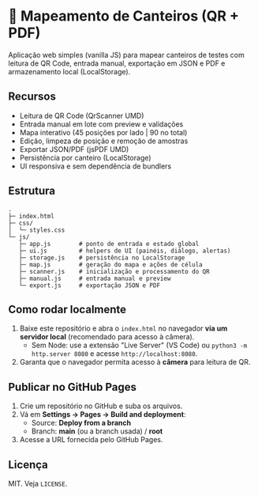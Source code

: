 
# 🌱 Mapeamento de Canteiros (QR + PDF)

Aplicação web simples (vanilla JS) para mapear canteiros de testes com leitura de QR Code, entrada manual, exportação em JSON e PDF e armazenamento local (LocalStorage).

## Recursos
- Leitura de QR Code (QrScanner UMD)
- Entrada manual em lote com preview e validações
- Mapa interativo (45 posições por lado | 90 no total)
- Edição, limpeza de posição e remoção de amostras
- Exportar JSON/PDF (jsPDF UMD)
- Persistência por canteiro (LocalStorage)
- UI responsiva e sem dependência de bundlers

## Estrutura
```
.
├─ index.html
├─ css/
│  └─ styles.css
└─ js/
   ├─ app.js        # ponto de entrada e estado global
   ├─ ui.js         # helpers de UI (painéis, diálogo, alertas)
   ├─ storage.js    # persistência no LocalStorage
   ├─ map.js        # geração do mapa e ações de célula
   ├─ scanner.js    # inicialização e processamento do QR
   ├─ manual.js     # entrada manual e preview
   └─ export.js     # exportação JSON e PDF
```

## Como rodar localmente
1. Baixe este repositório e abra o `index.html` no navegador **via um servidor local** (recomendado para acesso à câmera).
   - Sem Node: use a extensão "Live Server" (VS Code) ou `python3 -m http.server 8080` e acesse `http://localhost:8080`.
2. Garanta que o navegador permita acesso à **câmera** para leitura de QR.

## Publicar no GitHub Pages
1. Crie um repositório no GitHub e suba os arquivos.
2. Vá em **Settings → Pages → Build and deployment**:
   - Source: **Deploy from a branch**
   - Branch: **main** (ou a branch usada) / **root**
3. Acesse a URL fornecida pelo GitHub Pages.

## Licença
MIT. Veja `LICENSE`.
